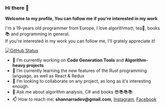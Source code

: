 ### Hi there 👋
**Welcome to my profile, You can follow me if you're interested in my work**

I'm a 19-years old programmer from Europe, I love algorithms🤓, tea🍵, books 📚 and programming in general.   
If you're interested in my work you can follow me, I'll grately appreciate it!

[![GitHub Status](https://github-readme-stats.vercel.app/api?username=Shannarra&&show_icons=true&theme=tokyonight)](https://petarangelov.com)

- 🔭 I’m currently working on __Code Generation Tools__ and __Algorithm-heavy projects__
- 🌱 I’m currently learning the new features of the Rust programming language, as well as React & Redux
- 👯 I’m looking to collaborate on any project, as long as it's interesting enough.
- 💬 Ask me about algorithm analysis, C# and books 😎📚📚📚
- 📫 How to reach me: __shannarradev@gmail.com__, [Instagram](https://www.instagram.com/shannarrra/), [Facebook](https://www.facebook.com/profile.php?id=100011505969408)


